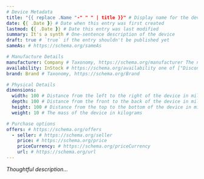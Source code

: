 ```yaml
---
# Device Metadata
title: "{{ replace .Name "-" " " | title }}" # Display name for the device (without manufacturer)
date: {{ .Date }} # Date when this entry was first created
lastmod: {{ .Date }} # Date this entry was last modified
summary: It's a synth # One-sentence description of the device
draft: true # `true` if the entry shouldn't be published yet
sameAs: # https://schema.org/sameAs

# Manufacture Details
manufacturer: Company # Taxonomy, https://schema.org/manufacturer The name of the company that manufactured this device
availability: InStock # https://schema.org/availability one of ["Discontinued", "LimitedAvailability", "InStock", "PreOrder"]
brand: Brand # Taxonomy, https://schema.org/Brand

# Physical Details
dimensions:
  width: 100 # Distance from the left to the right of the device in millimeters
  depth: 100 # Distance from the front to the back of the device in millimeters
  height: 100 # Distance from the top to the bottom of the device in millimeters
  weight: 10 # The mass of the device in kilograms

# Purchase options
offers: # https://schema.org/offers
  - seller: # https://schema.org/seller
    price: # https://schema.org/price
    priceCurrency: # https://schema.org/priceCurrency
    url: # https://schema.org/url
---
```


_Thoughtful description..._

